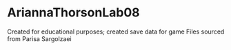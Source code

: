 # AriannaThorsonLab08
Created for educational purposes; created save data for game
Files sourced from Parisa Sargolzaei
